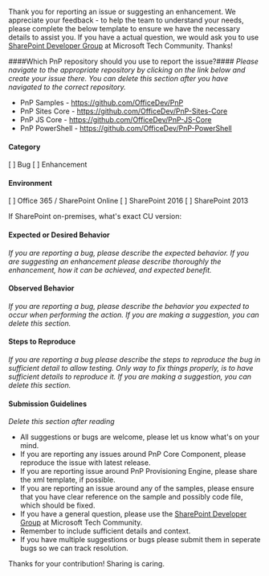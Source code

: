 Thank you for reporting an issue or suggesting an enhancement. We appreciate your feedback - to help the team to understand your needs, please complete the below template to ensure we have the necessary details to assist you. If you have a actual question, we would ask you to use [SharePoint Developer Group](http://aka.ms/sppnp-community) at Microsoft Tech Community. Thanks!

####Which PnP repository should you use to report the issue?####
*Please navigate to the appropriate repository by clicking on the link below and create your issue there. You can delete this section after you have navigated to the correct repository.*

- PnP Samples - https://github.com/OfficeDev/PnP
- PnP Sites Core - https://github.com/OfficeDev/PnP-Sites-Core
- PnP JS Core - https://github.com/OfficeDev/PnP-JS-Core
- PnP PowerShell - https://github.com/OfficeDev/PnP-PowerShell

#### Category
[ ] Bug
[ ] Enhancement

#### Environment
[ ] Office 365 / SharePoint Online
[ ] SharePoint 2016
[ ] SharePoint 2013

If SharePoint on-premises, what's exact CU version: 

#### Expected or Desired Behavior
_If you are reporting a bug, please describe the expected behavior. If you are suggesting an enhancement please
describe thoroughly the enhancement, how it can be achieved, and expected benefit._

#### Observed Behavior
_If you are reporting a bug, please describe the behavior you expected to occur when performing the action. If you are making a suggestion, you can delete this section._

#### Steps to Reproduce
_If you are reporting a bug please describe the steps to reproduce the bug in sufficient detail to allow testing. Only way to fix things properly, is to have sufficient details to reproduce it. If you are making a suggestion, you can delete this section._

#### Submission Guidelines
_Delete this section after reading_
- All suggestions or bugs are welcome, please let us know what's on your mind.
- If you are reporting any issues around PnP Core Component, please reproduce the issue with latest release.
- If you are reporting issue around PnP Provisioning Engine, please share the xml template, if possible.
- If you are reporting an issue around any of the samples, please ensure that you have clear reference on the sample and possibly code file, which should be fixed.
- If you have a general question, please use the [SharePoint Developer Group](http://aka.ms/sppnp-community) at Microsoft Tech Community.
- Remember to include sufficient details and context.
- If you have multiple suggestions or bugs please submit them in seperate bugs so we can track resolution.

Thanks for your contribution! Sharing is caring.
